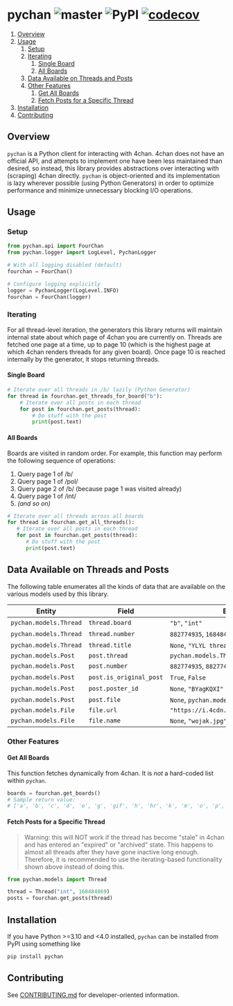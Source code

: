 # pychan ![master](https://github.com/cooperwalbrun/pychan/workflows/master/badge.svg) ![PyPI](https://img.shields.io/pypi/v/pychan) [![codecov](https://codecov.io/gh/cooperwalbrun/pychan/branch/master/graph/badge.svg?token=BJEJOMIYWY)](https://codecov.io/gh/cooperwalbrun/pychan)

1. [Overview](#overview)
2. [Usage](#usage)
   1. [Setup](#setup)
   2. [Iterating](#iterating)
      1. [Single Board](#single-board)
      2. [All Boards](#all-boards)
   3. [Data Available on Threads and Posts](#data-available-on-threads-and-posts)
   4. [Other Features](#other-features)
      1. [Get All Boards](#get-all-boards)
      2. [Fetch Posts for a Specific Thread](#fetch-posts-for-a-specific-thread)
3. [Installation](#installation)
4. [Contributing](#contributing)

## Overview

`pychan` is a Python client for interacting with 4chan. 4chan does not have an official API, and
attempts to implement one have been less maintained than desired, so instead, this library provides
abstractions over interacting with (scraping) 4chan directly. `pychan` is object-oriented and its
implementation is lazy wherever possible (using Python Generators) in order to optimize performance
and minimize unnecessary blocking I/O operations.

## Usage

### Setup

```python
from pychan.api import FourChan
from pychan.logger import LogLevel, PychanLogger

# With all logging disabled (default)
fourchan = FourChan()

# Configure logging explicitly
logger = PychanLogger(LogLevel.INFO)
fourchan = FourChan(logger)
```

### Iterating

For all thread-level iteration, the generators this library returns will maintain internal state
about which page of 4chan you are currently on. Threads are fetched one page at a time, up to page
10 (which is the highest page at which 4chan renders threads for any given board). Once page 10 is
reached internally by the generator, it stops returning threads.

#### Single Board

```python
# Iterate over all threads in /b/ lazily (Python Generator)
for thread in fourchan.get_threads_for_board("b"):
    # Iterate over all posts in each thread
    for post in fourchan.get_posts(thread):
        # Do stuff with the post
        print(post.text)
```

#### All Boards

Boards are visited in random order. For example, this function may perform the following sequence
of operations:

1. Query page 1 of /b/
2. Query page 1 of /pol/
3. Query page 2 of /b/ (because page 1 was visited already)
4. Query page 1 of /int/
5. *(and so on)*

```python
# Iterate over all threads across all boards
for thread in fourchan.get_all_threads():
   # Iterate over all posts in each thread
   for post in fourchan.get_posts(thread):
      # Do stuff with the post
      print(post.text)
```

## Data Available on Threads and Posts

The following table enumerates all the kinds of data that are available on the various models used
by this library.

| Entity | Field | Example Values |
| ------ | ----- | -------------- |
| `pychan.models.Thread` | `thread.board` | `"b"`, `"int"`
| `pychan.models.Thread` | `thread.number` | `882774935`, `168484869`
| `pychan.models.Thread` | `thread.title` | `None`, `"YLYL thread"`
| `pychan.models.Post` | `post.thread` | `pychan.models.Thread`
| `pychan.models.Post` | `post.number` | `882774935`, `882774974`
| `pychan.models.Post` | `post.is_original_post` | `True`, `False`
| `pychan.models.Post` | `post.poster_id` | `None`, `"BYagKQXI"`
| `pychan.models.Post` | `post.file` | `None`, `pychan.models.File`
| `pychan.models.File` | `file.url` | `"https://i.4cdn.org/pol/1658892700380132.jpg"`
| `pychan.models.File` | `file.name` | `None`, `"wojak.jpg"`

### Other Features

#### Get All Boards

This function fetches dynamically from 4chan. It is *not* a hard-coded list within `pychan`.

```python
boards = fourchan.get_boards()
# Sample return value:
# ['a', 'b', 'c', 'd', 'e', 'g', 'gif', 'h', 'hr', 'k', 'm', 'o', 'p', 'r', 's', 't', 'u', 'v', 'vg', 'vm', 'vmg', 'vr', 'vrpg', 'vst', 'w', 'wg', 'i', 'ic', 'r9k', 's4s', 'vip', 'qa', 'cm', 'hm', 'lgbt', 'y', '3', 'aco', 'adv', 'an', 'bant', 'biz', 'cgl', 'ck', 'co', 'diy', 'fa', 'fit', 'gd', 'hc', 'his', 'int', 'jp', 'lit', 'mlp', 'mu', 'n', 'news', 'out', 'po', 'pol', 'pw', 'qst', 'sci', 'soc', 'sp', 'tg', 'toy', 'trv', 'tv', 'vp', 'vt', 'wsg', 'wsr', 'x', 'xs']
```

#### Fetch Posts for a Specific Thread

>Warning: this will NOT work if the thread has become "stale" in 4chan and has entered an "expired"
>or "archived" state. This happens to almost all threads after they have gone inactive long enough.
>Therefore, it is recommended to use the iterating-based functionality shown above instead of doing
>this.

```python
from pychan.models import Thread

thread = Thread("int", 168484869)
posts = fourchan.get_posts(thread)
```

## Installation

If you have Python >=3.10 and <4.0 installed, `pychan` can be installed from PyPI using
something like

```bash
pip install pychan
```

## Contributing

See [CONTRIBUTING.md](CONTRIBUTING.md) for developer-oriented information.
